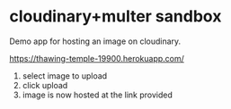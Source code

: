 # cloudinary+multer sandbox

Demo app for hosting an image on cloudinary.

<a href="https://thawing-temple-19900.herokuapp.com/" target="_blank">https://thawing-temple-19900.herokuapp.com/</a>

1. select image to upload
2. click upload
3. image is now hosted at the link provided
